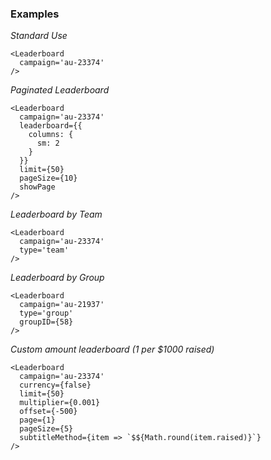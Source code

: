 ### Examples

*Standard Use*
```
<Leaderboard
  campaign='au-23374'
/>
```

*Paginated Leaderboard*

```
<Leaderboard
  campaign='au-23374'
  leaderboard={{
    columns: {
      sm: 2
    }
  }}
  limit={50}
  pageSize={10}
  showPage
/>
```

*Leaderboard by Team*

```
<Leaderboard
  campaign='au-23374'
  type='team'
/>
```

*Leaderboard by Group*

```
<Leaderboard
  campaign='au-21937'
  type='group'
  groupID={58}
/>
```

*Custom amount leaderboard (1 per $1000 raised)*

```
<Leaderboard
  campaign='au-23374'
  currency={false}
  limit={50}
  multiplier={0.001}
  offset={-500}
  page={1}
  pageSize={5}
  subtitleMethod={item => `$${Math.round(item.raised)}`}
/>
```
